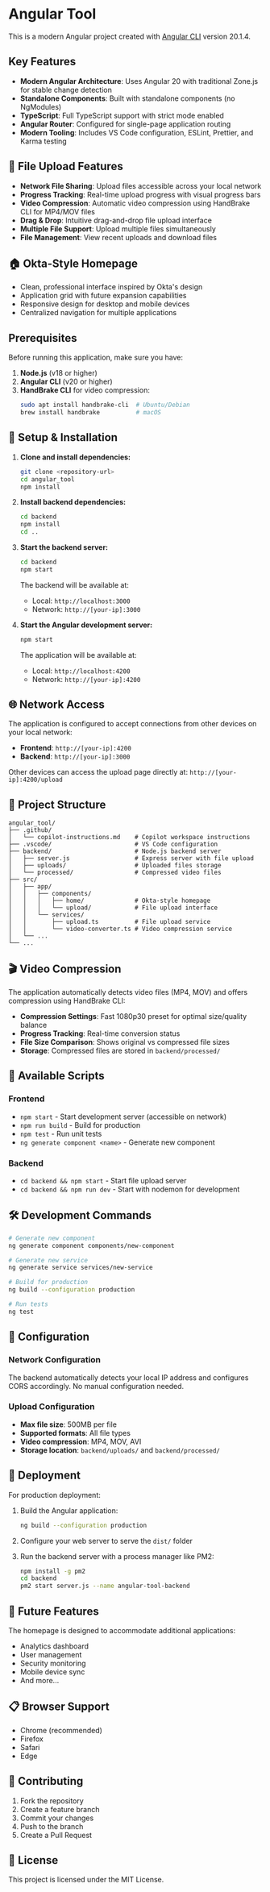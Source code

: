 # Angular Tool

This is a modern Angular project created with [Angular CLI](https://github.com/angular/angular-cli) version 20.1.4.

## Key Features
- **Modern Angular Architecture**: Uses Angular 20 with traditional Zone.js for stable change detection
- **Standalone Components**: Built with standalone components (no NgModules)
- **TypeScript**: Full TypeScript support with strict mode enabled
- **Angular Router**: Configured for single-page application routing
- **Modern Tooling**: Includes VS Code configuration, ESLint, Prettier, and Karma testing

## 🚀 File Upload Features
- **Network File Sharing**: Upload files accessible across your local network
- **Progress Tracking**: Real-time upload progress with visual progress bars
- **Video Compression**: Automatic video compression using HandBrake CLI for MP4/MOV files
- **Drag & Drop**: Intuitive drag-and-drop file upload interface
- **Multiple File Support**: Upload multiple files simultaneously
- **File Management**: View recent uploads and download files

## 🏠 Okta-Style Homepage
- Clean, professional interface inspired by Okta's design
- Application grid with future expansion capabilities
- Responsive design for desktop and mobile devices
- Centralized navigation for multiple applications

## Prerequisites

Before running this application, make sure you have:

1. **Node.js** (v18 or higher)
2. **Angular CLI** (v20 or higher)
3. **HandBrake CLI** for video compression:
   ```bash
   sudo apt install handbrake-cli  # Ubuntu/Debian
   brew install handbrake          # macOS
   ```

## 🔧 Setup & Installation

1. **Clone and install dependencies:**
   ```bash
   git clone <repository-url>
   cd angular_tool
   npm install
   ```

2. **Install backend dependencies:**
   ```bash
   cd backend
   npm install
   cd ..
   ```

3. **Start the backend server:**
   ```bash
   cd backend
   npm start
   ```
   The backend will be available at:
   - Local: `http://localhost:3000`
   - Network: `http://[your-ip]:3000`

4. **Start the Angular development server:**
   ```bash
   npm start
   ```
   The application will be available at:
   - Local: `http://localhost:4200`
   - Network: `http://[your-ip]:4200`

## 🌐 Network Access

The application is configured to accept connections from other devices on your local network:

- **Frontend**: `http://[your-ip]:4200`
- **Backend**: `http://[your-ip]:3000`

Other devices can access the upload page directly at: `http://[your-ip]:4200/upload`

## 📁 Project Structure

```
angular_tool/
├── .github/
│   └── copilot-instructions.md    # Copilot workspace instructions
├── .vscode/                       # VS Code configuration
├── backend/                       # Node.js backend server
│   ├── server.js                  # Express server with file upload
│   ├── uploads/                   # Uploaded files storage
│   └── processed/                 # Compressed video files
├── src/
│   ├── app/
│   │   ├── components/
│   │   │   ├── home/              # Okta-style homepage
│   │   │   └── upload/            # File upload interface
│   │   └── services/
│   │       ├── upload.ts          # File upload service
│   │       └── video-converter.ts # Video compression service
│   └── ...
└── ...
```

## 🎬 Video Compression

The application automatically detects video files (MP4, MOV) and offers compression using HandBrake CLI:

- **Compression Settings**: Fast 1080p30 preset for optimal size/quality balance
- **Progress Tracking**: Real-time conversion status
- **File Size Comparison**: Shows original vs compressed file sizes
- **Storage**: Compressed files are stored in `backend/processed/`

## 🔨 Available Scripts

### Frontend
- `npm start` - Start development server (accessible on network)
- `npm run build` - Build for production
- `npm test` - Run unit tests
- `ng generate component <name>` - Generate new component

### Backend
- `cd backend && npm start` - Start file upload server
- `cd backend && npm run dev` - Start with nodemon for development

## 🛠️ Development Commands

```bash
# Generate new component
ng generate component components/new-component

# Generate new service
ng generate service services/new-service

# Build for production
ng build --configuration production

# Run tests
ng test
```

## 🔧 Configuration

### Network Configuration
The backend automatically detects your local IP address and configures CORS accordingly. No manual configuration needed.

### Upload Configuration
- **Max file size**: 500MB per file
- **Supported formats**: All file types
- **Video compression**: MP4, MOV, AVI
- **Storage location**: `backend/uploads/` and `backend/processed/`

## 🚀 Deployment

For production deployment:

1. Build the Angular application:
   ```bash
   ng build --configuration production
   ```

2. Configure your web server to serve the `dist/` folder
3. Run the backend server with a process manager like PM2:
   ```bash
   npm install -g pm2
   cd backend
   pm2 start server.js --name angular-tool-backend
   ```

## 🎯 Future Features

The homepage is designed to accommodate additional applications:
- Analytics dashboard
- User management
- Security monitoring
- Mobile device sync
- And more...

## 📋 Browser Support

- Chrome (recommended)
- Firefox
- Safari
- Edge

## 🤝 Contributing

1. Fork the repository
2. Create a feature branch
3. Commit your changes
4. Push to the branch
5. Create a Pull Request

## 📄 License

This project is licensed under the MIT License.
